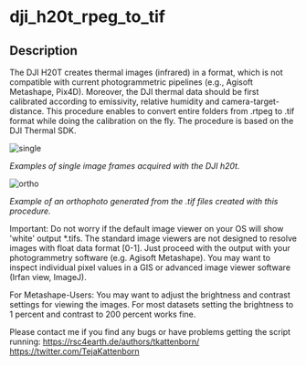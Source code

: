 # dji_h20t_rpeg_to_tif

## Description

The DJI H20T creates thermal images (infrared) in a format, which is not compatible with current photogrammetric pipelines (e.g., Agisoft Metashape, Pix4D). Moreover, the DJI thermal data should be first calibrated according to emissivity, relative humidity and camera-target-distance. This procedure enables to convert entire folders from .rtpeg to .tif format while doing the calibration on the fly. The procedure is based on the DJI Thermal SDK.

![single](https://github.com/tejakattenborn/dji_h20t_rpeg_to_tif/blob/main/single_frames.png)

*Examples of single image frames acquired with the DJI h20t.*

![ortho](https://github.com/tejakattenborn/dji_h20t_rpeg_to_tif/blob/main/ortho.png)

*Example of an orthophoto generated from the .tif files created with this procedure.*

Important: Do not worry if the default image viewer on your OS will show 'white' output *.tifs. The standard image viewers are not designed to resolve images with float data format [0-1]. Just proceed with the output with your photogrammetry software (e.g. Agisoft Metashape). You may want to inspect individual pixel values in a GIS or advanced image viewer software (Irfan view, ImageJ).

For Metashape-Users: You may want to adjust the brightness and contrast settings for viewing the images. For most datasets setting the brightness to 1 percent and contrast to 200 percent works fine.

Please contact me if you find any bugs or have problems getting the script running:
https://rsc4earth.de/authors/tkattenborn/     https://twitter.com/TejaKattenborn
